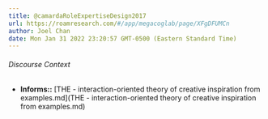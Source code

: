 ```yaml
---
title: @camardaRoleExpertiseDesign2017
url: https://roamresearch.com/#/app/megacoglab/page/XFgDFUMCn
author: Joel Chan
date: Mon Jan 31 2022 23:20:57 GMT-0500 (Eastern Standard Time)
---
```




###### Discourse Context

- **Informs::** [THE - interaction-oriented theory of creative inspiration from examples.md](THE - interaction-oriented theory of creative inspiration from examples.md)

